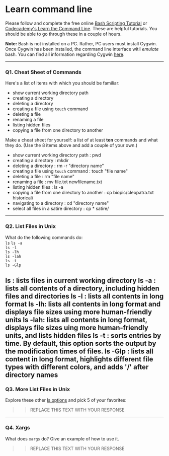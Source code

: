 # Learn command line

Please follow and complete the free online [Bash Scripting Tutorial](https://ryanstutorials.net/bash-scripting-tutorial/) or [Codecademy's Learn the Command Line](https://www.codecademy.com/learn/learn-the-command-line). These are helpful tutorials. You should be able to go through these in a couple of hours.

**Note:** Bash is not installed on a PC. Rather, PC users must install Cygwin. Once Cygwin has been installed, the command line interface witll _emulate_ bash. You can find all information regarding Cygwin [here](https://www.cygwin.com/).

---

### Q1.  Cheat Sheet of Commands  

Here's a list of items with which you should be familiar:  
* show current working directory path
* creating a directory
* deleting a directory
* creating a file using `touch` command
* deleting a file
* renaming a file
* listing hidden files
* copying a file from one directory to another

Make a cheat sheet for yourself: a list of at least **ten** commands and what they do.  (Use the 8 items above and add a couple of your own.)  

> > 
* show current working directory path          : pwd
* creating a directory                         : mkdir
* deleting a directory                         : rm -r "directory name"
* creating a file using `touch` command        : touch "file name"
* deleting a file                              : rm "file name"
* renaming a file                              : mv file.txt newfilename.txt
* listing hidden files                         : ls -a
* copying a file from one directory to another : cp biopic/cleopatra.txt historical/
* navigating to a directory                    : cd "directory name"
* select all files in a satire directory       : cp * satire/

---

### Q2.  List Files in Unix   

What do the following commands do:  
`ls` 
`ls -a`  
`ls -l`  
`ls -lh`  
`ls -lah`  
`ls -t`  
`ls -Glp`  

> >
ls : lists files in current working directory
ls -a : lists all contents of a directory, including hidden files and directories
ls -l : lists all contents in long format
ls -lh: lists all contents in long format and displays file sizes using more human-friendly units
ls -lah: lists all contents in long format, displays file sizes uing more human-friendly units, and lists hidden files
ls -t : sorts entries by time. By default, this option sorts the output by the modification times of files.
ls -Glp : lists all content in long format, highlights different file types with different colors, and adds '/' after directory names
---

### Q3.  More List Files in Unix  

Explore these other [ls options](http://www.techonthenet.com/unix/basic/ls.php) and pick 5 of your favorites:

> > REPLACE THIS TEXT WITH YOUR RESPONSE

---

### Q4.  Xargs   

What does `xargs` do? Give an example of how to use it.

> > REPLACE THIS TEXT WITH YOUR RESPONSE

 

